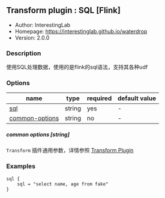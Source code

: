 ## Transform plugin : SQL [Flink]

* Author: InterestingLab
* Homepage: https://interestinglab.github.io/waterdrop
* Version: 2.0.0

### Description
使用SQL处理数据，使用的是flink的sql语法，支持其各种udf

### Options
| name | type | required | default value |
| --- | --- | --- | --- |
| [sql](#sql-string) | string | yes | - |
| [common-options](#common-options-string)| string | no | - |


##### common options [string]

`Transform` 插件通用参数，详情参照 [Transform Plugin](/zh-cn/v2/flink/configuration/transform-plugins/)

### Examples

```
sql {
    sql = "select name, age from fake"
}
```
